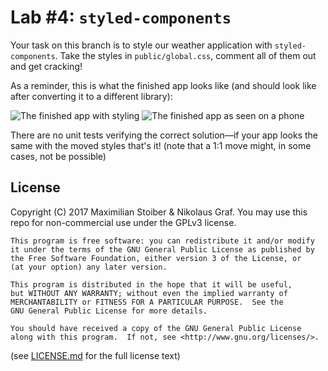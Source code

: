 # Lab #4: `styled-components`

Your task on this branch is to style our weather application with `styled-components`. Take the styles in `public/global.css`, comment all of them out and get cracking!

As a reminder, this is what the finished app looks like (and should look like after converting it to a different library):

![The finished app with styling](https://cloud.githubusercontent.com/assets/7525670/23343771/9145b31e-fc68-11e6-93e3-4002416b9608.png)
![The finished app as seen on a phone](https://cloud.githubusercontent.com/assets/7525670/23343772/914aad38-fc68-11e6-91c4-dd55dd0e875f.png)

There are no unit tests verifying the correct solution—if your app looks the same with the moved styles that's it! (note that a 1:1 move might, in some cases, not be possible)

## License

Copyright (C) 2017  Maximilian Stoiber & Nikolaus Graf. You may use this repo for non-commercial use under the GPLv3 license.

```
This program is free software: you can redistribute it and/or modify
it under the terms of the GNU General Public License as published by
the Free Software Foundation, either version 3 of the License, or
(at your option) any later version.

This program is distributed in the hope that it will be useful,
but WITHOUT ANY WARRANTY; without even the implied warranty of
MERCHANTABILITY or FITNESS FOR A PARTICULAR PURPOSE.  See the
GNU General Public License for more details.

You should have received a copy of the GNU General Public License
along with this program.  If not, see <http://www.gnu.org/licenses/>.
```

(see [LICENSE.md](LICENSE.md) for the full license text)
